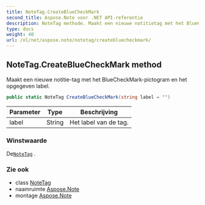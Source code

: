 ```yaml
---
title: NoteTag.CreateBlueCheckMark
second_title: Aspose.Note voor .NET API-referentie
description: NoteTag methode. Maakt een nieuwe notitietag met het BlueCheckMarkpictogram en het opgegeven label.
type: docs
weight: 40
url: /nl/net/aspose.note/notetag/createbluecheckmark/
---
```

## NoteTag.CreateBlueCheckMark method

Maakt een nieuwe notitie-tag met het BlueCheckMark-pictogram en het opgegeven label.

```csharp
public static NoteTag CreateBlueCheckMark(string label = "")
```

| Parameter | Type | Beschrijving |
| --- | --- | --- |
| label | String | Het label van de tag. |

### Winstwaarde

De[`NoteTag`](../) .

### Zie ook

* class [NoteTag](../)
* naamruimte [Aspose.Note](../../notetag/)
* montage [Aspose.Note](../../../)


